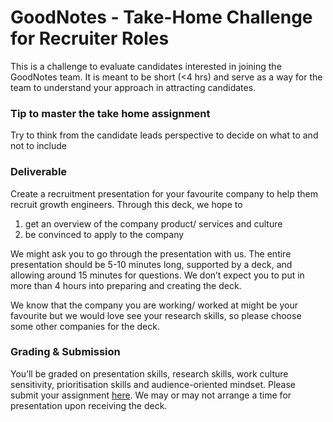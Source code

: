 GoodNotes - Take-Home Challenge for Recruiter Roles
===
This is a challenge to evaluate candidates interested in joining the GoodNotes team. It is meant to be short (<4 hrs) and serve as a way for the team to understand your approach in attracting candidates. 

### Tip to master the take home assignment

Try to think from the candidate leads perspective to decide on what to and not to include

### Deliverable
Create a recruitment presentation for your favourite company to help them recruit growth engineers.  Through this deck, we hope to

1) get an overview of the company product/ services and culture
2) be convinced to apply to the company 

We might ask you to go through the presentation with us.  The entire presentation should be 5-10 minutes long, supported by a deck, and allowing around 15 minutes for questions. We don’t expect you to put in more than 4 hours into preparing and creating the deck.

We know that the company you are working/ worked at might be your favourite but we would love see your research skills, so please choose some other companies for the deck.  

### Grading & Submission
You’ll be graded on presentation skills, research skills, work culture sensitivity, prioritisation skills and audience-oriented mindset.  Please submit your assignment [here](https://airtable.com/shr2eaeRTGbYJBI5e). We may or may not arrange a time for presentation upon receiving the deck.  
